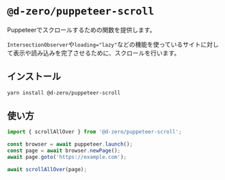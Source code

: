# `@d-zero/puppeteer-scroll`

Puppeteerでスクロールするための関数を提供します。

`IntersectionObserver`や`loading="lazy"`などの機能を使っているサイトに対して表示や読み込みを完了させるために、スクロールを行います。

## インストール

```sh
yarn install @d-zero/puppeteer-scroll
```

## 使い方

```ts
import { scrollAllOver } from '@d-zero/puppeteer-scroll';

const browser = await puppeteer.launch();
const page = await browser.newPage();
await page.goto('https://example.com');

await scrollAllOver(page);
```
